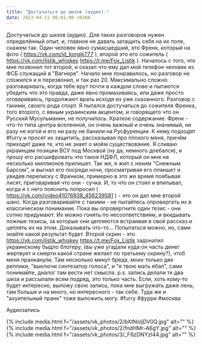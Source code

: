 ```yaml
---
title: "Достучаться до шизов (аудио)."
date: 2023-04-11 06:01:00 +0300
---
```


Достучаться до шизов (аудио).
Для таких разговоров нужен определённый опыт, и, главное не давать затащить себя на их поле, скажем так.
Один человек явно сумасшедший, это Френк, который на фото ( https://vk.com/id_korgik777 ), второй это его сожитель ( https://vk.com/listik_whiskey https://t.me/Fox_Listik ).
Началось с того, что мне позвонил тот второй, и сказал что ему дал мой телефон человек из ФСБ служащий в "Вагнере". Начало мне понравилось, но разговор не сложился и я перезвонил, и так раз 20. Максимально сложно разговаривать, когда тебе врут почти в каждом слове и пытаются убедить что это правда, даже явно промахиваясь, или даже просто оговариваясь, продолжают врать исходя из уже сказанного. Разговор с такими, своего рода спорт. Я пытался достучаться до сожителя Френка, того второго, с явным украинским акцентом, и говорящего что он Русский Мусульманин, не получилось.
Краткое содержание: Френк - что-то типа центра вселенной, он очень важный и очень значимый, ни разу не изгой и его ни разу не банили на Русфуренции. К нему подходят #furry и просят их защитить, рассказывая про плохого меня, причём приходят даже те, кто не знает о моём существование. Я сливаю украинцам позиции ВСУ под Москвой (ну да, немного доебался), и прошу его расшифровать что такое НДФЛ, который он мне на несколько миллионов припишет. Так же, я жил с неким "Снежным Барсом", и выгнал его посреди ночи, просматривая его планшет и увидев переписку с Френком, примерно в это же время поябывая лисят, приговаривая что они - сучка. И, то что он стоял и впитывал, когда я с него пояснить попросил ( https://vk.com/video41076938_456239581 ) - это он дал мне второй шанс.
Когда разговаривайте с такими - не пытайтесь опровергать их в классическом понимание. Пока вы опровергните один тезис - они сотню придумают. Их можно гонять по несоответствиям, и вкидывать ложные тезисы, за которые они цепляются встраивая в свой рассказ и цеплять их на этом. Доказывать что-то... Попытаться можно, но, сами знайте какой результат будет.
Второй скрин - это https://vk.com/listik_whiskey https://t.me/Fox_Listik задонатил украинскому быдло блогеру, (вы уже угадали куда он часть денег жертвует и смерти какой стране желает по третьему скрину?), чтоб меня пранканули. Там несколько минут бреда, моих только две реплики, "выключи синтезатор голоса", и "я твою мать ебал", сами понимайте, диалог там вести нет смысла.
p.s. запись делали те два шиза и рассылали всем подряд, это только часть. Если, хоть кому-то будет интересно, выложу свою запись, пока мне выгружать даже лень, там больше и на много, но интересного - так себе. Туда же и "ахуительный пранк" тоже выложить могу.
#furry #фурри #москва


Аудиозапись

{% include media.html f="/assets/vk_photos/2/bXtNoIjDV0Q.jpg" alt="" %}
{% include media.html f="/assets/vk_photos/2/fndHMr-A6gY.jpg" alt="" %}
{% include media.html f="/assets/vk_photos/3/_F6zDNYzI44.jpg" alt="" %}
